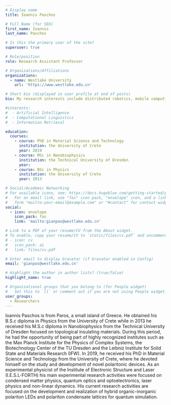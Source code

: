 ```yaml
---
# Display name
title: Ioannis Paschos

# Full Name (for SEO)
first_name: Ioannis
last_name: Paschos

# Is this the primary user of the site?
superuser: true

# Role/position
role: Research Assistant Professor

# Organizations/Affiliations
organizations:
  - name: Westlake University
    url: 'https://www.westlake.edu.cn'

# Short bio (displayed in user profile at end of posts)
bio: My research interests include distributed robotics, mobile computing and programmable matter.

#interests:
#  - Artificial Intelligence
#  - Computational Linguistics
#  - Information Retrieval

education:
  courses:
    - course: PhD in Material Science and Technology
      institution: the University of Crete
      year: 2019
    - course: MSc in Nanobiophysics
      institution: the Technical University of Dresden
      year: 
    - course: BSc in Physics
      institution: the University of Crete
      year: 2013

# Social/Academic Networking
# For available icons, see: https://docs.hugoblox.com/getting-started/page-builder/#icons
#   For an email link, use "fas" icon pack, "envelope" icon, and a link in the
#   form "mailto:your-email@example.com" or "#contact" for contact widget.
social:
  - icon: envelope
    icon_pack: fas
    link: 'mailto:gianpas@westlake.edu.cn'

# Link to a PDF of your resume/CV from the About widget.
# To enable, copy your resume/CV to `static/files/cv.pdf` and uncomment the lines below.
# - icon: cv
#   icon_pack: ai
#   link: files/cv.pdf

# Enter email to display Gravatar (if Gravatar enabled in Config)
email: 'gianpas@westlake.edu.cn'

# Highlight the author in author lists? (true/false)
highlight_name: true

# Organizational groups that you belong to (for People widget)
#   Set this to `[]` or comment out if you are not using People widget.
user_groups:
  - Researchers
---
```


Ioannis Paschos is from Paros, a small island of Greece. He obtained his B.S.c diploma in Physics from the University of Crete while in 2013 he received his M.S.c diploma in Nanobiophysics from the Technical University of Dresden focused on topological insulating materials. During this period, he had the opportunity of being part of highly recognized institutes such as the Max Planck Institute for the Physics of Complex Systems, the Biotechnology Center of the TU Dresden and the Leibniz Institute for Solid State and Materials Research (IFW). In 2019, he received his PhD in Material Science and Technology from the University of Crete, where he devoted himself on the study and development of novel polaritonic devices. As an experimental physicist of the Institute of Electronic Structure and Laser (I.E.S.L-FORTH) his main experimental research activities were focused on condensed matter physics, quantum optics and optoelectronics, laser physics and non-linear dynamics. His current research activities are focused on the development and realization of hybrid organic-inorganic polariton LEDs and polariton condensate lattices for quantum simulation.
